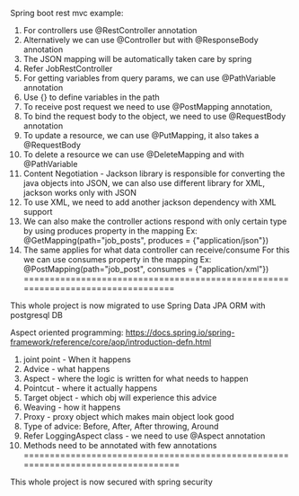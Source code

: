 Spring boot rest mvc example:
1. For controllers use @RestController annotation
2. Alternatively we can use @Controller but with @ResponseBody annotation
3. The JSON mapping will be automatically taken care by spring
4. Refer JobRestController
5. For getting variables from query params, we can use @PathVariable annotation
6. Use {} to define variables in the path
7. To receive post request we need to use @PostMapping annotation,
8. To bind the request body to the object, we need to use @RequestBody annotation
9. To update a resource, we can use @PutMapping, it also takes a @RequestBody
10. To delete a resource we can use @DeleteMapping and with @PathVariable
11. Content Negotiation - Jackson library is responsible for converting the java 
    objects into JSON, we can also use different library for XML,  jackson works
    only with JSON
12. To use XML, we need to add another jackson dependency with XML support
13. We can also make the controller actions respond with only certain type
    by using produces property in the mapping
    Ex: @GetMapping(path="job_posts", produces = {"application/json"})
14. The same applies for what data controller can receive/consume
    For this we can use consumes property in the mapping
    Ex: @PostMapping(path="job_post", consumes = {"application/xml"})
================================================================================

This whole project is now migrated to use Spring Data JPA ORM with postgresql DB

Aspect oriented programming:
https://docs.spring.io/spring-framework/reference/core/aop/introduction-defn.html

1. joint point - When it happens
2. Advice - what happens
3. Aspect - where the logic is written for what needs to happen
4. Pointcut - where it actually happens
5. Target object - which obj will experience this advice
6. Weaving - how it happens
7. Proxy - proxy object which makes main object look good
8. Type of advice: Before, After, After throwing, Around
9. Refer LoggingAspect class - we need to use @Aspect annotation
10. Methods need to be annotated with few annotations 
=================================================================================

This whole project is now secured with spring security
